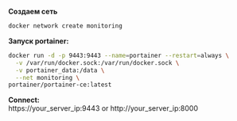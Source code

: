 **Создаем сеть**<br>
```bash
docker network create monitoring
```

**Запуск portainer:**<br>
```bash
docker run -d -p 9443:9443 --name=portainer --restart=always \
  -v /var/run/docker.sock:/var/run/docker.sock \
  -v portainer_data:/data \
  --net monitoring \
portainer/portainer-ce:latest
```

**Connect:**<br>
https://your_server_ip:9443 or http://your_server_ip:8000